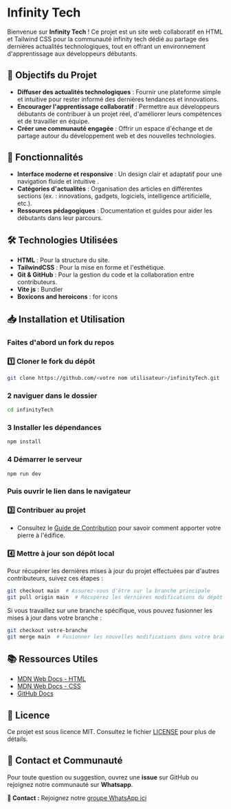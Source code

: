 # Infinity Tech

Bienvenue sur **Infinity Tech** !
Ce projet est un site web collaboratif en HTML et Tailwind CSS pour la communauté infinity tech dédié au partage des dernières actualités technologiques, tout en offrant un environnement d'apprentissage aux développeurs débutants.



## 🎯 Objectifs du Projet

- **Diffuser des actualités technologiques** : Fournir une plateforme simple et intuitive pour rester informé des dernières tendances et innovations.
- **Encourager l'apprentissage collaboratif** : Permettre aux développeurs débutants de contribuer à un projet réel, d'améliorer leurs compétences et de travailler en équipe.
- **Créer une communauté engagée** : Offrir un espace d'échange et de partage autour du développement web et des nouvelles technologies.



## 🚀 Fonctionnalités

- **Interface moderne et responsive** : Un design clair et adaptatif pour une navigation fluide et intuitive .
- **Catégories d'actualités** : Organisation des articles en différentes sections (ex. : innovations, gadgets, logiciels, intelligence artificielle, etc.).
- **Ressources pédagogiques** : Documentation et guides pour aider les débutants dans leur parcours.


## 🛠️ Technologies Utilisées

- **HTML** : Pour la structure du site.
- **TailwindCSS** : Pour la mise en forme et l'esthétique.
- **Git & GitHub** : Pour la gestion du code et la collaboration entre contributeurs.
- **Vite js** : Bundler
- **Boxicons and heroicons** : for icons



## 📥 Installation et Utilisation

### Faites d'abord un fork du repos

### 1️⃣ Cloner le fork du dépôt

```bash
git clone https://github.com/<votre nom utilisateur>/infinityTech.git
```
### 2 naviguer dans le dossier 

```bash
cd infinityTech
```

### 3 Installer les dépendances

```bash
npm install
```
### 4 Démarrer le serveur

```bash
npm run dev
```

### Puis ouvrir le lien dans le navigateur

### 3️⃣ Contribuer au projet

- Consultez le [Guide de Contribution](CONTRIBUTING.md) pour savoir comment apporter votre pierre à l'édifice.

### 4️⃣ Mettre à jour son dépôt local

Pour récupérer les dernières mises à jour du projet effectuées par d'autres contributeurs, suivez ces étapes :
```bash
git checkout main  # Assurez-vous d'être sur la branche principale
git pull origin main  # Récupérez les dernières modifications du dépôt distant
```
Si vous travaillez sur une branche spécifique, vous pouvez fusionner les mises à jour dans votre branche :
```bash
git checkout votre-branche
git merge main  # Fusionner les nouvelles modifications dans votre branche
```


## 📚 Ressources Utiles

- [MDN Web Docs - HTML](https://developer.mozilla.org/fr/docs/Web/HTML)
- [MDN Web Docs - CSS](https://developer.mozilla.org/fr/docs/Web/CSS)
- [GitHub Docs](https://docs.github.com/)



## 📜 Licence

Ce projet est sous licence MIT. Consultez le fichier [LICENSE](LICENSE) pour plus de détails.



## 🤝 Contact et Communauté

Pour toute question ou suggestion, ouvrez une **issue** sur GitHub ou rejoignez notre communauté sur **Whatsapp**.

**📧 Contact :** Rejoignez notre [groupe WhatsApp ici](https://github.com/YakeDev/infinity-tech)
